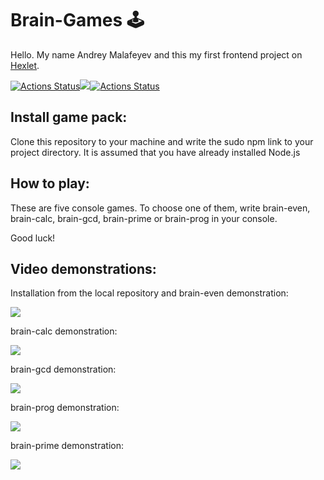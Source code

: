 # Brain-Games 🕹

Hello. My name Andrey Malafeyev and this my first frontend project on <a href="https://ru.hexlet.io/pages/about">Hexlet</a>.

[![Actions Status](https://github.com/malafeev7/frontend-project-lvl1/workflows/hexlet-check/badge.svg)](https://github.com/malafeev7/frontend-project-lvl1/actions)<a href="https://codeclimate.com/github/codeclimate/codeclimate/maintainability"><img src="https://api.codeclimate.com/v1/badges/a99a88d28ad37a79dbf6/maintainability" /></a>[![Actions Status](https://github.com/malafeev7/frontend-project-lvl1/workflows/nodejs/badge.svg)](https://github.com/malafeev7/frontend-project-lvl1/actions/workflows/nodejs.yml)

## Install game pack:

Clone this repository to your machine and write the sudo npm link to your project directory. It is assumed that you have already installed Node.js

## How to play:

These are five console games. To choose one of them, write brain-even, brain-calc, brain-gcd, brain-prime or brain-prog in your console.

Good luck!

## Video demonstrations:

Installation from the local repository and brain-even demonstration:

<a href="https://asciinema.org/a/440729" target="_blank"><img src="https://asciinema.org/a/440729.svg" /></a>

brain-calc demonstration:

<a href="https://asciinema.org/a/Bo6NGk7sQMknRGooKhzBxBiPh" target="_blank"><img src="https://asciinema.org/a/Bo6NGk7sQMknRGooKhzBxBiPh.svg" /></a>

brain-gcd demonstration:

<a href="https://asciinema.org/a/Ws0VgkkYOnVdia8B8emBKYWq1" target="_blank"><img src="https://asciinema.org/a/Ws0VgkkYOnVdia8B8emBKYWq1.svg" /></a>

brain-prog demonstration:

<a href="https://asciinema.org/a/NfOVn22mDZikwvTm6wz8UhoU3" target="_blank"><img src="https://asciinema.org/a/NfOVn22mDZikwvTm6wz8UhoU3.svg" /></a>

brain-prime demonstration:

<a href="https://asciinema.org/a/hbAa6pFvmf6cCbS7XrnxPorLx" target="_blank"><img src="https://asciinema.org/a/hbAa6pFvmf6cCbS7XrnxPorLx.svg" /></a>

